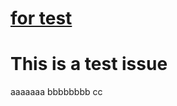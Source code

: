 # [for test](https://github.com/shiyang1026/gitblog/issues/1)

# This is a test issue


aaaaaaa
bbbbbbbb
cc